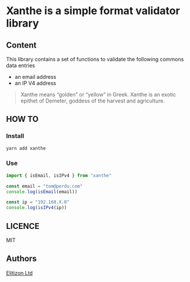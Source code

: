 # Xanthe is a simple format validator library

## Content

This library contains a set of functions to validate the following commons data entries

- an email address
- an IP V4 address

> Xanthe means “golden” or “yellow” in Greek. Xanthe is an exotic epithet of Demeter, goddess of the harvest and agriculture.

## HOW TO

### Install

```ts
yarn add xanthe
```

### Use

```ts
import { isEmail, isIPv4 } from "xanthe"

const email = "tom@perdu.com"
console.log(isEmail(email))

const ip = "192.168.X.0"
console.log(isIPv4(ip))

```

## LICENCE

MIT

## Authors

[Elitizon Ltd](https://www.elitizon.com)
